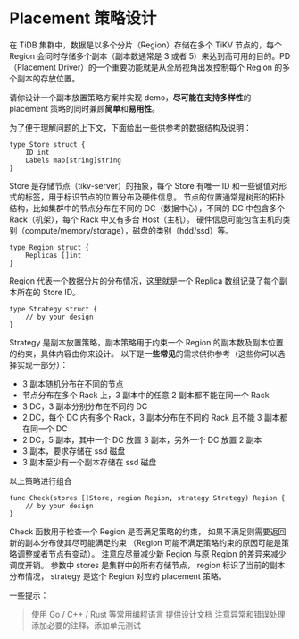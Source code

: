 # Placement 策略设计


在 TiDB 集群中，数据是以多个分片（Region）存储在多个 TiKV 节点的，每个 Region 会同时存储多个副本（副本数通常是 3 或者 5）来达到高可用的目的。PD（Placement Driver）的一个重要功能就是从全局视角出发控制每个 Region 的多个副本的存放位置。

请你设计一个副本放置策略方案并实现 demo，**尽可能在支持多样性**的 placement 策略的同时兼顾**简单**和**易用性**。

为了便于理解问题的上下文，下面给出一些供参考的数据结构及说明：

```{go}
type Store struct {
    ID int
    Labels map[string]string
}
```

Store 是存储节点（tikv-server）的抽象，每个 Store 有唯一 ID 和一些键值对形式的标签，用于标识节点的位置分布及硬件信息。
节点的位置通常是树形的拓扑结构，比如集群中的节点分布在不同的 DC（数据中心），不同的 DC 中包含多个 Rack（机架），每个 Rack 中又有多台 Host（主机）。
硬件信息可能包含主机的类别（compute/memory/storage），磁盘的类别（hdd/ssd）等。

```{go}
type Region struct {
    Replicas []int
}
```

Region 代表一个数据分片的分布情况，这里就是一个 Replica 数组记录了每个副本所在的 Store ID。

```{go}
type Strategy struct {
    // by your design
}
```

Strategy 是副本放置策略，副本策略用于约束一个 Region 的副本数及副本位置的约束，具体内容由你来设计。
以下是**一些常见**的需求供你参考（这些你可以选择实现一部分）：

* 3 副本随机分布在不同的节点
* 节点分布在多个 Rack 上，3 副本中的任意 2 副本都不能在同一个 Rack
* 3 DC，3 副本分别分布在不同的 DC
* 2 DC，每个 DC 内有多个 Rack，3 副本分布在不同的 Rack 且不能 3 副本都在同一个 DC
* 2 DC，5 副本，其中一个 DC 放置 3 副本，另外一个 DC 放置 2 副本
* 3 副本，要求存储在 ssd 磁盘
* 3 副本至少有一个副本存储在 ssd 磁盘

以上策略进行组合

```{go}
func Check(stores []Store, region Region, strategy Strategy) Region {
    // by your design
}
```

Check 函数用于检查一个 Region 是否满足策略的约束，
如果不满足则需要返回新的副本分布使其尽可能满足约束
（Region 可能不满足策略约束的原因可能是策略调整或者节点有变动）。
注意应尽量减少新 Region 与原 Region 的差异来减少调度开销。
参数中 stores 是集群中的所有存储节点，
region 标识了当前的副本分布情况，
strategy 是这个 Region 对应的 placement 策略。

一些提示：
> 使用 Go / C++ / Rust 等常用编程语言
提供设计文档
注意异常和错误处理
添加必要的注释，添加单元测试

